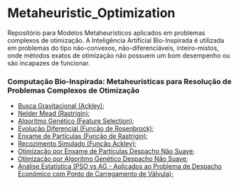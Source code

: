 # Metaheuristic_Optimization

Repositório para Modelos Metaheurísticos aplicados em problemas complexos de otimização. A Inteligência Artificial Bio-Inspirada é utilizada em problemas do tipo não-convexos, não-diferenciáveis, inteiro-mistos, onde métodos exatos de otimização não possuem um bom desempenho ou são incapazes de funcionar.


### Computação Bio-Inspirada: Metaheurísticas para Resolução de Problemas Complexos de Otimização
- [Busca Gravitacional (Ackley)](https://nbviewer.jupyter.org/github/rafaelpavan95/Metaheuristic_Optimization/blob/main/Gravitational_Search.ipynb);
- [Nelder Mead (Rastrigin)](https://nbviewer.jupyter.org/github/rafaelpavan95/Metaheuristic_Optimization/blob/main/Nelder_Mead.ipynb);
- [Algoritmo Genético (Feature Selection)](https://nbviewer.jupyter.org/github/rafaelpavan95/Metaheuristic_Optimization/blob/main/GA_Feature_Selection.ipynb);
- [Evolução Diferencial (Função de Rosenbrock)](https://nbviewer.jupyter.org/github/rafaelpavan95/Metaheuristic_Optimization/blob/main/ED_Rosenbrock.ipynb);
- [Enxame de Partículas (Função de Rastrigin)](https://nbviewer.jupyter.org/github/rafaelpavan95/Metaheuristic_Optimization/blob/main/PSO_Rastrigin.ipynb);
- [Recozimento Simulado (Função Ackley)](https://nbviewer.jupyter.org/github/rafaelpavan95/Metaheuristic_Optimization/blob/main/SA_Ackley.ipynb);
- [Otimização por Enxame de Partículas Despacho Não Suave](https://github.com/rafaelpavan95/Metaheuristic_Optimization/blob/main/enxame_particulas.m);
- [Otimização por Algoritmo Genético Despacho Não Suave](https://github.com/rafaelpavan95/Metaheuristic_Optimization/blob/main/algoritmo_genetico.m);
- [Análise Estatística (PSO vs AG - Aplicados ao Problema de Despacho Econômico com Ponto de Carregamento de Válvula);](https://github.com/rafaelpavan95/Metaheuristic_Optimization/blob/main/An%C3%A1lise_Estat%C3%ADstica_PSO_AG.ipynb)
